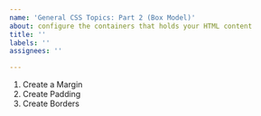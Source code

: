 ```yaml
---
name: 'General CSS Topics: Part 2 (Box Model)'
about: configure the containers that holds your HTML content
title: ''
labels: ''
assignees: ''

---
```


1. Create a Margin
2. Create Padding
3. Create Borders
